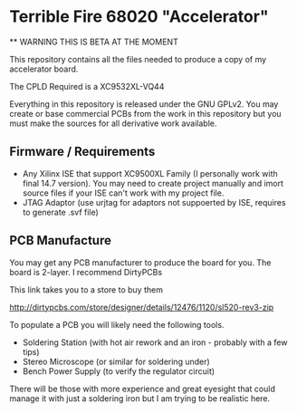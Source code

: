 Terrible Fire 68020 "Accelerator"
=================================

** WARNING THIS IS BETA AT THE MOMENT

This repository contains all the files needed to produce a copy of my accelerator board.

The CPLD Required is a XC9532XL-VQ44

Everything in this repository is released under the GNU GPLv2. You may create or base commercial PCBs from the work in this repository but you must make the sources for all derivative work available. 

Firmware / Requirements
------------

  * Any Xilinx ISE that support XC9500XL Family (I personally work with final 14.7 version). You may need to create project
    manually and imort source files if your ISE can't work with my project file.
  * JTAG Adaptor (use urjtag for adaptors not suppoerted by ISE, requires to generate .svf file)

PCB Manufacture
---------------

You may get any PCB manufacturer to produce the board for you. The board is 2-layer. I recommend DirtyPCBs 

This link takes you to a store to buy them 

http://dirtypcbs.com/store/designer/details/12476/1120/sl520-rev3-zip

To populate a PCB you will likely need the following tools.

  * Soldering Station (with hot air rework and an iron - probably with a few tips)
  * Stereo Microscope (or similar for soldering under)
  * Bench Power Supply (to verify the regulator circuit)
 
There will be those with more experience and great eyesight that could manage it with just a soldering iron but I am trying to be realistic here. 
